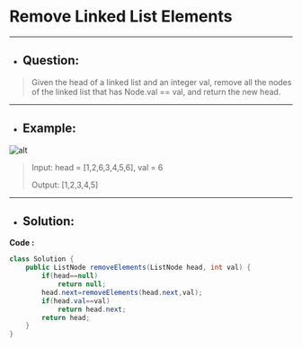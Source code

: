 # Remove Linked List Elements
---
- ## Question:
> Given the head of a linked list and an integer val, remove all the nodes of the linked list that has Node.val == val, and return the new head.
---
- ## Example:
![alt](https://assets.leetcode.com/uploads/2021/03/06/removelinked-list.jpg)
> Input: head = [1,2,6,3,4,5,6], val = 6
> 
> Output: [1,2,3,4,5]
---
- ## Solution:
**Code :**
```java
class Solution {
    public ListNode removeElements(ListNode head, int val) {
        if(head==null)
            return null;
        head.next=removeElements(head.next,val);
        if(head.val==val)
            return head.next;
        return head;
    }
}
